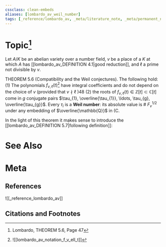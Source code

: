 ```yaml
---
cssclass: clean-embeds
aliases: [lombardo_av_weil_number]
tags: [_reference/lombardo_av, _meta/literature_note, _meta/permanent_note, _meta/TODO/change_title, _meta/concept]
---
```

# Topic[^1]

Let $A/K$ be an abelian variety over a number field, $v$ be a place of a $K$ at which $A$ has [[lombardo_av_DEFINITION 4.1|good reduction]], and $\ell$ a prime not divisible by $v$.

THEOREM 5.6 (Compatibility and the Weil conjectures). The following hold:
(1) The polynomials $f_{v, \ell}(t)$[^2] have integral coefficients and do not depend on the choice of $v$ (provided that $v \nmid \ell$ )48
(2) the roots of $f_{v, \ell}(t) \in \mathbb{Z}[t] \subset \mathbb{C}[t]$ come in $g$ conjugate pairs $\tau_{1}, \overline{\tau_{1}}, \ldots, \tau_{g}, \overline{\tau_{g}}$. Every $\tau_{i}$ is a **Weil number**: its absolute value is # $F_{v}^{1 / 2}$ under any embedding of $\overline{\mathbb{Q}}$ in (C.


In the light of this theorem it makes sense to introduce the [[lombardo_av_DEFINITION 5.7|following definition]]:

[^2]: ![[lombardo_av_notation_f_v_ell_t]]

# See Also

# Meta
## References
![[_reference_lombardo_av]]

## Citations and Footnotes
[^1]: Lombardo, THEOREM 5.6, Page 47